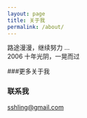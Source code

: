 ```yaml
---
layout: page
title: 关于我
permalink: /about/
---
```




路途漫漫，继续努力  ...
<br>2006 十年光阴，一晃而过

###更多关于我


### 联系我

[sshling@gmail.com](mailto:sshling@gmail.com)
